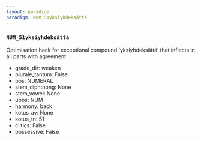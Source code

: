 ```yaml
---
layout: paradigm
paradigm: NUM_51yksiyhdeksättä
---
```

### ` NUM_51yksiyhdeksättä `

Optimisation hack for exceptional compound ’yksiyhdeksättä’ that inflects in all parts with agreement
* grade_dir: weaken
* plurale_tantum: False
* pos: NUMERAL
* stem_diphthong: None
* stem_vowel: None
* upos: NUM
* harmony: back
* kotus_av: None
* kotus_tn: 51
* clitics: False
* possessive: False
